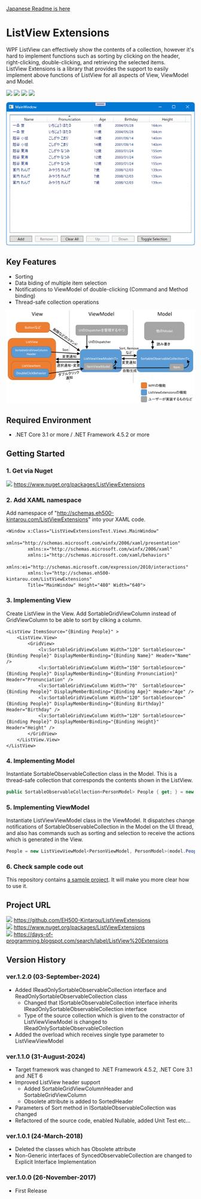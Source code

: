[Japanese Readme is here](https://github.com/EH500-Kintarou/ListViewExtensions/blob/master/README.md)

# ListView Extensions
WPF ListView can effectively show the contents of a collection, however it's hard to implement functions such as sorting by clicking on the header, right-clicking, double-clicking, and retrieving the selected items.  
ListView Extensions is a library that provides the support to easily implement above functions of ListView for all aspects of View, ViewModel and Model.

![](https://img.shields.io/badge/Nuget-1.2.0-blue?logo=nuget&style=plastic)
![](https://img.shields.io/badge/.NET_Framework-4.5.2-orange?logo=.net&style=plastic)
![](https://img.shields.io/badge/.NET_Core-3.1-orange?logo=.net&style=plastic)
![](https://img.shields.io/badge/.NET-6-orange?logo=.net&style=plastic)

![Screenshot of ListView Extensions](https://raw.githubusercontent.com/EH500-Kintarou/ListViewExtensions/master/Images/SampleScreenshot.png)

## Key Features
- Sorting
- Data biding of multiple item selection
- Notifications to ViewModel of double-clicking (Command and Method binding)
- Thread-safe collection operations

![Class Relationship Overview](https://raw.githubusercontent.com/EH500-Kintarou/ListViewExtensions/master/Images/ClassRelationshipOverview_ja.png)

## Required Environment
- .NET Core 3.1 or more / .NET Framework 4.5.2 or more

## Getting Started
### 1. Get via Nuget
![](https://img.shields.io/badge/Nuget-1.2.0-blue?logo=nuget&style=plastic) https://www.nuget.org/packages/ListViewExtensions

### 2. Add XAML namespace
Add namespace of "http://schemas.eh500-kintarou.com/ListViewExtensions" into your XAML code.

```xaml
<Window x:Class="ListViewExtensionsTest.Views.MainWindow"
        xmlns="http://schemas.microsoft.com/winfx/2006/xaml/presentation"
        xmlns:x="http://schemas.microsoft.com/winfx/2006/xaml"
        xmlns:i="http://schemas.microsoft.com/xaml/behaviors"
        xmlns:ei="http://schemas.microsoft.com/expression/2010/interactions"
        xmlns:lv="http://schemas.eh500-kintarou.com/ListViewExtensions"
        Title="MainWindow" Height="480" Width="640">
```

### 3. Implementing View
Create ListView in the View. Add SortableGridViewColumn instead of GridViewColumn to be able to sort by cliking a column.

```xaml
<ListView ItemsSource="{Binding People}" >
    <ListView.View>
        <GridView>
            <lv:SortableGridViewColumn Width="120" SortableSource="{Binding People}" DisplayMemberBinding="{Binding Name}" Header="Name" />
            <lv:SortableGridViewColumn Width="150" SortableSource="{Binding People}" DisplayMemberBinding="{Binding Pronunciation}" Header="Pronunciation" />
            <lv:SortableGridViewColumn Width="70"  SortableSource="{Binding People}" DisplayMemberBinding="{Binding Age}" Header="Age" />
            <lv:SortableGridViewColumn Width="120" SortableSource="{Binding People}" DisplayMemberBinding="{Binding Birthday}" Header="Birthday" />
            <lv:SortableGridViewColumn Width="120" SortableSource="{Binding People}" DisplayMemberBinding="{Binding Height}" Header="Height" />
        </GridView>
    </ListView.View>
</ListView>
```

### 4. Implementing Model
Instantiate SortableObservableCollection class in the Model. This is a thread-safe collection that corresponds the contents shown in the ListView.

```cs
public SortableObservableCollection<PersonModel> People { get; } = new SortableObservableCollection<PersonModel>();
```

### 5. Implementing ViewModel
Instantiate ListViewViewModel class in the ViewModel. It dispatches change notifications of SortableObservableCollection in the Model on the UI thread, and also has commands such as sorting and selection to receive the actions which is generated in the View.

```cs
People = new ListViewViewModel<PersonViewModel, PersonModel>(model.People, person => new PersonViewModel(person), DispatcherHelper.UIDispatcher);
```

### 6. Check sample code out
This repository contains [a sample project](https://github.com/EH500-Kintarou/ListViewExtensions/tree/master/Sample). It will make you more clear how to use it.

## Project URL
![](https://img.shields.io/badge/Github-1.2.0-green?logo=github&style=plastic) https://github.com/EH500-Kintarou/ListViewExtensions  
![](https://img.shields.io/badge/Nuget-1.2.0-blue?logo=nuget&style=plastic) https://www.nuget.org/packages/ListViewExtensions  
![](https://img.shields.io/badge/Blogger-1.2.0-orange?logo=blogger&style=plastic) https://days-of-programming.blogspot.com/search/label/ListView%20Extensions

## Version History
### ver.1.2.0 (03-September-2024)
- Added IReadOnlySortableObservableCollection interface and ReadOnlySortableObservableCollection class
  - Changed that ISortableObservableCollection interface inherits IReadOnlySortableObservableCollection interface
  - Type of the source collection which is given to the constractor of ListViewViewModel is changed to IReadOnlySortableObservableCollection
- Added the overload which receives single type parameter to ListViewViewModel

### ver.1.1.0 (31-August-2024)
- Target framework was changed to .NET Framework 4.5.2, .NET Core 3.1 and .NET 6
- Improved ListView header support
  - Added SortableGridViewColumnHeader and SortableGridViewColumn
  - Obsolete attribute is added to SortedHeader
- Parameters of Sort method in ISortableObservableCollection was changed
- Refactored of the source code, enabled Nullable, added Unit Test etc...

### ver.1.0.1 (24-March-2018)
- Deleted the classes which has Obsolete attribute
- Non-Generic interfaces of SyncedObservableCollection are changed to Explicit Interface Implementation

### ver.1.0.0 (26-November-2017)
- First Release
